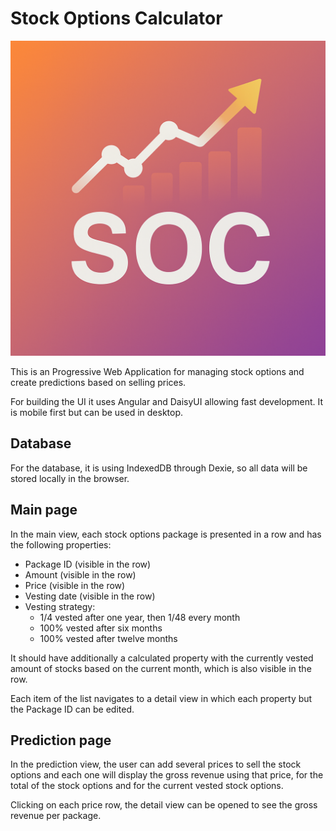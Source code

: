 # Stock Options Calculator

![Stock Options Calculator](./README.logo.png)

This is an Progressive Web Application for managing stock options and create predictions based on selling prices.

For building the UI it uses Angular and DaisyUI allowing fast development. It is mobile first but can be used in desktop.

## Database

For the database, it is using IndexedDB through Dexie, so all data will be stored locally in the browser.

## Main page

In the main view, each stock options package is presented in a row and has the following properties:
- Package ID (visible in the row)
- Amount (visible in the row)
- Price (visible in the row)
- Vesting date (visible in the row)
- Vesting strategy:
    - 1/4 vested after one year, then 1/48 every month
    - 100% vested after six months
    - 100% vested after twelve months

It should have additionally a calculated property with the currently vested amount of stocks based on the current month, which is also visible in the row.

Each item of the list navigates to a detail view in which each property but the Package ID can be edited.

## Prediction page

In the prediction view, the user can add several prices to sell the stock options and each one will display the gross revenue using that price, for the total of the stock options and for the current vested stock options.

Clicking on each price row, the detail view can be opened to see the gross revenue per package.
